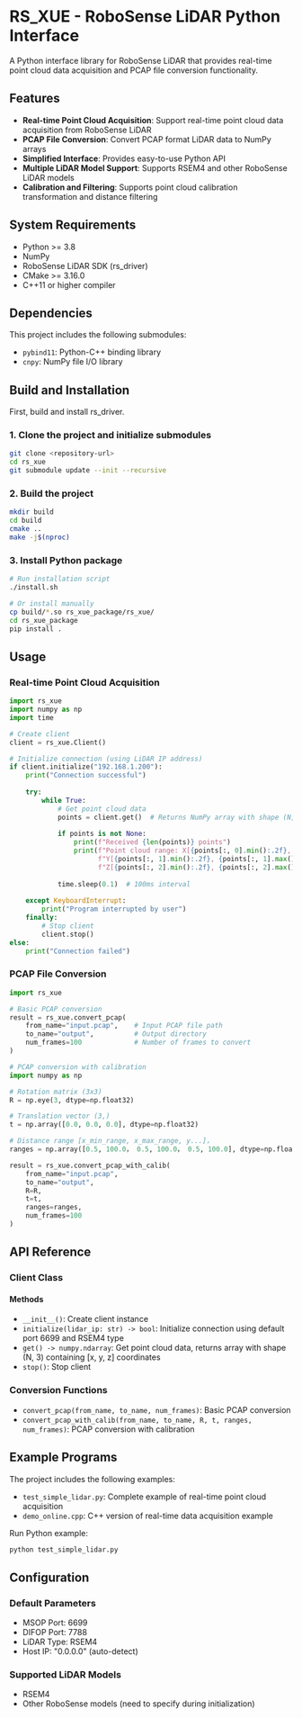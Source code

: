 # RS_XUE - RoboSense LiDAR Python Interface

A Python interface library for RoboSense LiDAR that provides real-time point cloud data acquisition and PCAP file conversion functionality.

## Features

- **Real-time Point Cloud Acquisition**: Support real-time point cloud data acquisition from RoboSense LiDAR
- **PCAP File Conversion**: Convert PCAP format LiDAR data to NumPy arrays
- **Simplified Interface**: Provides easy-to-use Python API
- **Multiple LiDAR Model Support**: Supports RSEM4 and other RoboSense LiDAR models
- **Calibration and Filtering**: Supports point cloud calibration transformation and distance filtering

## System Requirements

- Python >= 3.8
- NumPy
- RoboSense LiDAR SDK (rs_driver)
- CMake >= 3.16.0
- C++11 or higher compiler

## Dependencies

This project includes the following submodules:
- `pybind11`: Python-C++ binding library
- `cnpy`: NumPy file I/O library

## Build and Installation
First, build and install rs_driver.

### 1. Clone the project and initialize submodules

```bash
git clone <repository-url>
cd rs_xue
git submodule update --init --recursive
```

### 2. Build the project

```bash
mkdir build
cd build
cmake ..
make -j$(nproc)
```

### 3. Install Python package

```bash
# Run installation script
./install.sh

# Or install manually
cp build/*.so rs_xue_package/rs_xue/
cd rs_xue_package
pip install .
```

## Usage

### Real-time Point Cloud Acquisition

```python
import rs_xue
import numpy as np
import time

# Create client
client = rs_xue.Client()

# Initialize connection (using LiDAR IP address)
if client.initialize("192.168.1.200"):
    print("Connection successful")
    
    try:
        while True:
            # Get point cloud data
            points = client.get()  # Returns NumPy array with shape (N, 3) containing [x, y, z] coordinates
            
            if points is not None:
                print(f"Received {len(points)} points")
                print(f"Point cloud range: X[{points[:, 0].min():.2f}, {points[:, 0].max():.2f}], "
                      f"Y[{points[:, 1].min():.2f}, {points[:, 1].max():.2f}], "
                      f"Z[{points[:, 2].min():.2f}, {points[:, 2].max():.2f}]")
            
            time.sleep(0.1)  # 100ms interval
            
    except KeyboardInterrupt:
        print("Program interrupted by user")
    finally:
        # Stop client
        client.stop()
else:
    print("Connection failed")
```

### PCAP File Conversion

```python
import rs_xue

# Basic PCAP conversion
result = rs_xue.convert_pcap(
    from_name="input.pcap",    # Input PCAP file path
    to_name="output",          # Output directory
    num_frames=100             # Number of frames to convert
)

# PCAP conversion with calibration
import numpy as np

# Rotation matrix (3x3)
R = np.eye(3, dtype=np.float32)

# Translation vector (3,)
t = np.array([0.0, 0.0, 0.0], dtype=np.float32)

# Distance range [x_min_range, x_max_range, y...]， 
ranges = np.array([0.5, 100.0， 0.5, 100.0， 0.5, 100.0], dtype=np.float32)

result = rs_xue.convert_pcap_with_calib(
    from_name="input.pcap",
    to_name="output",
    R=R,
    t=t,
    ranges=ranges,
    num_frames=100
)
```

## API Reference

### Client Class

#### Methods

- `__init__()`: Create client instance
- `initialize(lidar_ip: str) -> bool`: Initialize connection using default port 6699 and RSEM4 type
- `get() -> numpy.ndarray`: Get point cloud data, returns array with shape (N, 3) containing [x, y, z] coordinates
- `stop()`: Stop client

### Conversion Functions

- `convert_pcap(from_name, to_name, num_frames)`: Basic PCAP conversion
- `convert_pcap_with_calib(from_name, to_name, R, t, ranges, num_frames)`: PCAP conversion with calibration

## Example Programs

The project includes the following examples:

- `test_simple_lidar.py`: Complete example of real-time point cloud acquisition
- `demo_online.cpp`: C++ version of real-time data acquisition example

Run Python example:

```bash
python test_simple_lidar.py
```

## Configuration

### Default Parameters

- MSOP Port: 6699
- DIFOP Port: 7788  
- LiDAR Type: RSEM4
- Host IP: "0.0.0.0" (auto-detect)

### Supported LiDAR Models

- RSEM4
- Other RoboSense models (need to specify during initialization)
